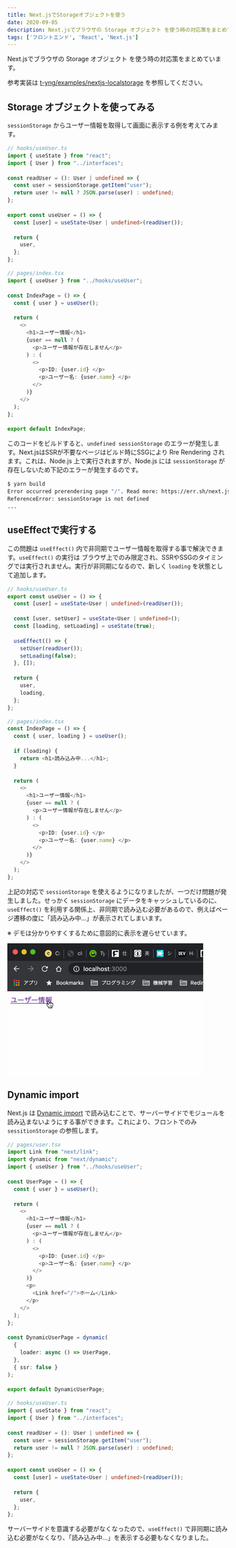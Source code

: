 ```yaml
---
title: Next.jsでStorageオブジェクトを使う
date: 2020-09-05
description: Next.jsでブラウザの Storage オブジェクト を使う時の対応策をまとめています。
tags: ['フロントエンド', 'React', 'Next.js']
---
```


Next.jsでブラウザの Storage オブジェクト を使う時の対応策をまとめています。

参考実装は [t-yng/examples/nextjs-localstorage](https://github.com/t-yng/examples/tree/master/nextjs-localstorage) を参照してください。

## Storage オブジェクトを使ってみる
`sessionStorage` からユーザー情報を取得して画面に表示する例を考えてみます。

```typescript
// hooks/useUser.ts
import { useState } from "react";
import { User } from "../interfaces";

const readUser = (): User | undefined => {
  const user = sessionStorage.getItem("user");
  return user != null ? JSON.parse(user) : undefined;
};

export const useUser = () => {
  const [user] = useState<User | undefined>(readUser());

  return {
    user,
  };
};
```

```typescript
// pages/index.tsx
import { useUser } from "../hooks/useUser";

const IndexPage = () => {
  const { user } = useUser();

  return (
    <>
      <h1>ユーザー情報</h1>
      {user == null ? (
        <p>ユーザー情報が存在しません</p>
      ) : (
        <>
          <p>ID: {user.id} </p>
          <p>ユーザー名: {user.name} </p>
        </>
      )}
    </>
  );
};

export default IndexPage;
```

このコードをビルドすると、`undefined sessionStorage` のエラーが発生します。Next.jsはSSRが不要なページはビルド時にSSGにより Rre Rendering されます。これは、Node.js 上で実行されますが、Node.js には `sessionStorage` が存在しないため下記のエラーが発生するのです。

```sh
$ yarn build
Error occurred prerendering page "/". Read more: https://err.sh/next.js/prerender-error
ReferenceError: sessionStorage is not defined
...
```

## useEffectで実行する
この問題は `useEffect()` 内で非同期でユーザー情報を取得する事で解決できます。`useEffect()` の実行は ブラウザ上でのみ限定され、SSRやSSGのタイミングでは実行されません。実行が非同期になるので、新しく `loading` を状態として追加します。

```typescript
// hooks/useUser.ts
export const useUser = () => {
  const [user] = useState<User | undefined>(readUser());

  const [user, setUser] = useState<User | undefined>();
  const [loading, setLoading] = useState(true);

  useEffect(() => {
    setUser(readUser());
    setLoading(false);
  }, []);

  return {
    user,
    loading,
  };
};
```

```typescript
// pages/index.tsx
const IndexPage = () => {
  const { user, loading } = useUser();

  if (loading) {
    return <h1>読み込み中...</h1>;
  }

  return (
    <>
      <h1>ユーザー情報</h1>
      {user == null ? (
        <p>ユーザー情報が存在しません</p>
      ) : (
        <>
          <p>ID: {user.id} </p>
          <p>ユーザー名: {user.name} </p>
        </>
      )}
    </>
  );
};
```

上記の対応で `sessionStorage` を使えるようになりましたが、一つだけ問題が発生しました。せっかく `sessionStorage` にデータをキャッシュしているのに、`useEffect()` を利用する関係上、非同期で読み込む必要があるので、例えばページ遷移の度に「読み込み中...」が表示されてしまいます。  

※ デモは分かりやすくするために意図的に表示を遅らせています。

![ページ読み込み](./move-page.gif)

## Dynamic import
Next.js は [Dynamic import](https://nextjs.org/docs/advanced-features/dynamic-import) で読み込むことで、サーバーサイドでモジュールを読み込まないようにする事ができます。これにより、フロントでのみ `sessitionStorage` の参照します。

```typescript
// pages/user.tsx
import Link from "next/link";
import dynamic from "next/dynamic";
import { useUser } from "../hooks/useUser";

const UserPage = () => {
  const { user } = useUser();

  return (
    <>
      <h1>ユーザー情報</h1>
      {user == null ? (
        <p>ユーザー情報が存在しません</p>
      ) : (
        <>
          <p>ID: {user.id} </p>
          <p>ユーザー名: {user.name} </p>
        </>
      )}
      <p>
        <Link href="/">ホーム</Link>
      </p>
    </>
  );
};

const DynamicUserPage = dynamic(
  {
    loader: async () => UserPage,
  },
  { ssr: false }
);

export default DynamicUserPage;
```

```typescript
// hooks/useUser.ts
import { useState } from "react";
import { User } from "../interfaces";

const readUser = (): User | undefined => {
  const user = sessionStorage.getItem("user");
  return user != null ? JSON.parse(user) : undefined;
};

export const useUser = () => {
  const [user] = useState<User | undefined>(readUser());

  return {
    user,
  };
};
```

サーバーサイドを意識する必要がなくなったので、`useEffect()` で非同期に読み込む必要がなくなり、「読み込み中...」を表示する必要もなくなりました。
